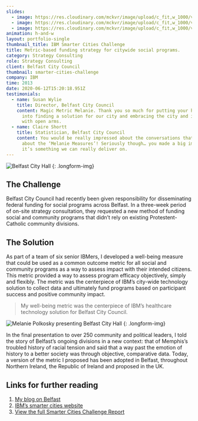 ```yaml
---
slides:
  - image: https://res.cloudinary.com/mckvr/image/upload/c_fit,w_1000/v1592920328/belfast-1_xat5uq.jpg
  - image: https://res.cloudinary.com/mckvr/image/upload/c_fit,w_1000/v1592920328/belfast-2_noxha9.jpg
  - image: https://res.cloudinary.com/mckvr/image/upload/c_fit,w_1000/v1592920328/belfast-3_tk9srr.jpg
animation: h-and-w
layout: portfolio-single
thumbnail_title: IBM Smarter Cities Challenge
title: Metric-based funding strategy for citywide social programs.
category: Strategy Consulting
role: Strategy Consulting
client: Belfast City Council
thumbnail: smarter-cities-challenge
company: IBM
time: 2013
date: 2020-06-12T15:20:18.951Z
testimonials:
  - name: Susan Wylie
    title: Director, Belfast City Council
    content: Magic Metric Melanie. Thank you so much for putting your heart and soul
      into finding a solution for our city and embracing the city and its people
      with open arms.
  - name: Claire Shortt
    title: Statistician, Belfast City Council
    content: You would be really impressed about the conversations that are going on
      about the ‘Melanie Measures’! Seriously though… you made a big impact and
      it’s something we can really deliver on.
---
```

![Belfast City Hall](https://res.cloudinary.com/mckvr/image/upload/t_article_2x/c_fill,dpr_auto/v1591540668/belfast-city-hall-lg_gdu0kg.jpg) 
{: .longform-img}

## The Challenge

Belfast City Council had recently been given responsibility for disseminating federal funding for social programs across Belfast. In a three-week period of on-site strategy consultation, they requested a new method of funding social and community programs that didn’t rely on existing Protestent-Catholic community divisions.

## The Solution

As part of a team of six senior IBMers, I developed a well-being measure that could be used as a common outcome metric for all social and community programs as a way to assess impact with their intended citizens. This metric provided a way to assess program efficacy objectively, simply and flexibly. The metric was the centerpiece of IBM’s city-wide technology solution to collect data and ultimately fund programs based on participant success and positive community impact.

> My well-being metric was the centerpiece of IBM’s healthcare technology solution for Belfast City Council.

![Melanie Polkosky presenting Belfast City Hall](https://res.cloudinary.com/mckvr/image/upload/c_fill,dpr_auto,f_auto,q_auto,w_800/v1591981184/melanie-presenting_bnua6d.jpg)
{: .longform-img}

In the final presentation to over 250 community and political leaders, I told the story of Belfast’s ongoing divisions in a new context: that of Memphis’s troubled history of racial tension and said that a way past the emotion of history to a better society was through objective, comparative data. Today, a version of the metric I proposed has been adopted in Belfast, throughout Northern Ireland, the Republic of Ireland and proposed in the UK.

## Links for further reading

1. [My blog on Belfast](https://polkosky.wordpress.com/)
2. [IBM’s smarter cities website](http://www.smartercitieschallenge.org)
3. [View the full Smarter Cities Challenge Report](/downloads/ibm-belfast-full-report.pdf)